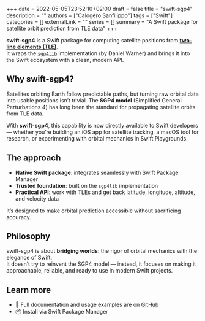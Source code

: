 +++
date = 2022-05-05T23:52:10+02:00
draft = false
title = "swift-sgp4"
description = ""
authors = ["Calogero Sanfilippo"]
tags = ["Swift"]
categories = []
externalLink = ""
series = []
summary = "A Swift package for satellite orbit prediction from TLE data"
+++

**swift-sgp4** is a Swift package for computing satellite positions from **[two-line elements (TLE)](https://en.wikipedia.org/wiki/Two-line_element_set)**.  
It wraps the [`sgp4lib`](https://github.com/dnwrnr/sgp4) implementation (by Daniel Warner) and brings it into the Swift ecosystem with a clean, modern API.

## Why swift-sgp4?

Satellites orbiting Earth follow predictable paths, but turning raw orbital data into usable positions isn’t trivial. The **SGP4 model** (Simplified General Perturbations 4) has long been the standard for propagating satellite orbits from TLE data.

With **swift-sgp4**, this capability is now directly available to Swift developers — whether you’re building an iOS app for satellite tracking, a macOS tool for research, or experimenting with orbital mechanics in Swift Playgrounds.

## The approach

- **Native Swift package**: integrates seamlessly with Swift Package Manager
- **Trusted foundation**: built on the `sgp4lib` implementation
- **Practical API**: work with TLEs and get back latitude, longitude, altitude, and velocity data

It’s designed to make orbital prediction accessible without sacrificing accuracy.

## Philosophy

swift-sgp4 is about **bridging worlds**: the rigor of orbital mechanics with the elegance of Swift.  
It doesn’t try to reinvent the SGP4 model — instead, it focuses on making it approachable, reliable, and ready to use in modern Swift projects.

## Learn more

- 📖 Full documentation and usage examples are on [GitHub](https://github.com/csanfilippo/swift-sgp4)
- 📦 Install via Swift Package Manager



